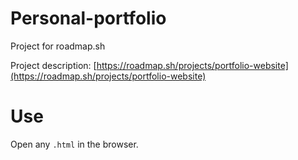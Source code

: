# Personal-portfolio

Project for roadmap.sh

Project description:
[https://roadmap.sh/projects/portfolio-website](https://roadmap.sh/projects/portfolio-website)

# Use

Open any `.html` in the browser.